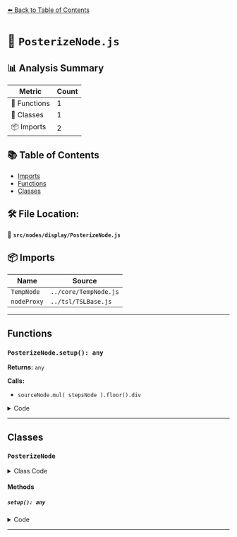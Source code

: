 [⬅️ Back to Table of Contents](../../../index.md)

# 📄 `PosterizeNode.js`

## 📊 Analysis Summary

| Metric | Count |
|--------|-------|
| 🔧 Functions | 1 |
| 🧱 Classes | 1 |
| 📦 Imports | 2 |

## 📚 Table of Contents

- [Imports](#imports)
- [Functions](#functions)
- [Classes](#classes)

## 🛠️ File Location:
📂 **`src/nodes/display/PosterizeNode.js`**

## 📦 Imports

| Name | Source |
|------|--------|
| `TempNode` | `../core/TempNode.js` |
| `nodeProxy` | `../tsl/TSLBase.js` |


---

## Functions

### `PosterizeNode.setup(): any`

**Returns:** `any`

**Calls:**

- `sourceNode.mul( stepsNode ).floor().div`

<details><summary>Code</summary>

```typescript
setup() {

		const { sourceNode, stepsNode } = this;

		return sourceNode.mul( stepsNode ).floor().div( stepsNode );

	}
```
</details>


---

## Classes

### `PosterizeNode`

<details><summary>Class Code</summary>

```ts
class PosterizeNode extends TempNode {

	static get type() {

		return 'PosterizeNode';

	}

	/**
	 * Constructs a new posterize node.
	 *
	 * @param {Node} sourceNode - The input color.
	 * @param {Node} stepsNode - Controls the intensity of the posterization effect. A lower number results in a more blocky appearance.
	 */
	constructor( sourceNode, stepsNode ) {

		super();

		/**
		 * The input color.
		 *
		 * @type {Node}
		 */
		this.sourceNode = sourceNode;

		/**
		 * Controls the intensity of the posterization effect. A lower number results in a more blocky appearance.
		 *
		 * @type {Node}
		 */
		this.stepsNode = stepsNode;

	}

	setup() {

		const { sourceNode, stepsNode } = this;

		return sourceNode.mul( stepsNode ).floor().div( stepsNode );

	}

}
```
</details>

#### Methods

##### `setup(): any`

<details><summary>Code</summary>

```ts
setup() {

		const { sourceNode, stepsNode } = this;

		return sourceNode.mul( stepsNode ).floor().div( stepsNode );

	}
```
</details>


---